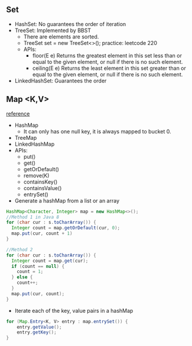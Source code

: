 ## Set
  - HashSet: No guarantees the order of iteration
  - TreeSet: Implemented by BBST
    - There are elements are sorted.
    - TreeSet<Integer> set = new TreeSet<>(); practice: leetcode 220
    - APIs:
      - floor(E e) Returns the greatest element in this set less than or equal to the given element, or null if there is no such element.
      - ceiling(E e) Returns the least element in this set greater than or equal to the given element, or null if there is no such element.
  - LinkedHashSet: Guarantees the order
  
  
## Map <K,V>
[reference](https://docs.oracle.com/javase/8/docs/api/java/util/HashMap.html)
  - HashMap
    - It can only has one null key, it is always mapped to bucket 0.
  - TreeMap
  - LinkedHashMap
  - APIs:
     - put()
     - get()
     - getOrDefault()
     - remove(K)
     - containsKey()
     - containsValue()
     - entrySet()
  - Generate a hashMap from a list or an array
```java
HashMap<Character, Integer> map = new HashMap<>();
//Method 1 in Java 8
for (char cur : s.toCharArray()) {
  Integer count = map.getOrDefault(cur, 0);
  map.put(cur, count + 1)
}

//Method 2
for (char cur : s.toCharArray()) {
  Integer count = map.get(cur);
  if (count == null) {
    count = 1;
  } else {
    count++;
  }
  map.put(cur, count);
}
```
  - Iterate each of the key, value pairs in a hashMap
  ```java
  for (Map.Entry<K, V> entry : map.entrySet()) {
      entry.getValue();
      entry.getKey();
}
